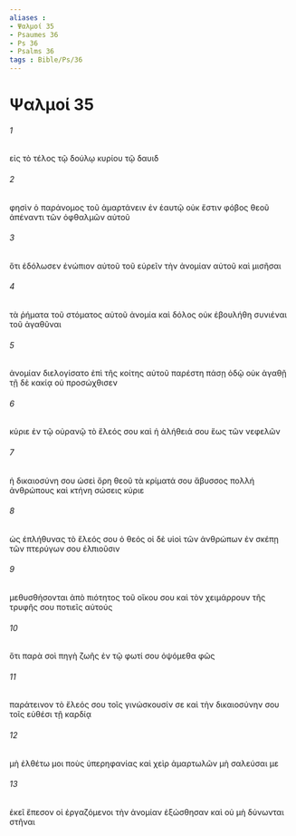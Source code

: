 ```yaml
---
aliases : 
- Ψαλμοί 35
- Psaumes 36
- Ps 36
- Psalms 36
tags : Bible/Ps/36
---
```


# Ψαλμοί 35

###### 1
εἰς τὸ τέλος τῷ δούλῳ κυρίου τῷ δαυιδ
###### 2
φησὶν ὁ παράνομος τοῦ ἁμαρτάνειν ἐν ἑαυτῷ οὐκ ἔστιν φόβος θεοῦ ἀπέναντι τῶν ὀφθαλμῶν αὐτοῦ
###### 3
ὅτι ἐδόλωσεν ἐνώπιον αὐτοῦ τοῦ εὑρεῖν τὴν ἀνομίαν αὐτοῦ καὶ μισῆσαι
###### 4
τὰ ῥήματα τοῦ στόματος αὐτοῦ ἀνομία καὶ δόλος οὐκ ἐβουλήθη συνιέναι τοῦ ἀγαθῦναι
###### 5
ἀνομίαν διελογίσατο ἐπὶ τῆς κοίτης αὐτοῦ παρέστη πάσῃ ὁδῷ οὐκ ἀγαθῇ τῇ δὲ κακίᾳ οὐ προσώχθισεν
###### 6
κύριε ἐν τῷ οὐρανῷ τὸ ἔλεός σου καὶ ἡ ἀλήθειά σου ἕως τῶν νεφελῶν
###### 7
ἡ δικαιοσύνη σου ὡσεὶ ὄρη θεοῦ τὰ κρίματά σου ἄβυσσος πολλή ἀνθρώπους καὶ κτήνη σώσεις κύριε
###### 8
ὡς ἐπλήθυνας τὸ ἔλεός σου ὁ θεός οἱ δὲ υἱοὶ τῶν ἀνθρώπων ἐν σκέπῃ τῶν πτερύγων σου ἐλπιοῦσιν
###### 9
μεθυσθήσονται ἀπὸ πιότητος τοῦ οἴκου σου καὶ τὸν χειμάρρουν τῆς τρυφῆς σου ποτιεῖς αὐτούς
###### 10
ὅτι παρὰ σοὶ πηγὴ ζωῆς ἐν τῷ φωτί σου ὀψόμεθα φῶς
###### 11
παράτεινον τὸ ἔλεός σου τοῖς γινώσκουσίν σε καὶ τὴν δικαιοσύνην σου τοῖς εὐθέσι τῇ καρδίᾳ
###### 12
μὴ ἐλθέτω μοι ποὺς ὑπερηφανίας καὶ χεὶρ ἁμαρτωλῶν μὴ σαλεύσαι με
###### 13
ἐκεῖ ἔπεσον οἱ ἐργαζόμενοι τὴν ἀνομίαν ἐξώσθησαν καὶ οὐ μὴ δύνωνται στῆναι
